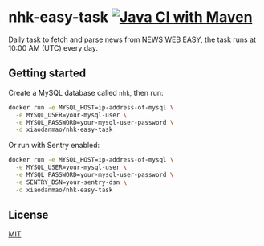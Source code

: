 # nhk-easy-task [![Java CI with Maven](https://github.com/nhk-news-web-easy/nhk-easy-task/actions/workflows/build.yml/badge.svg?branch=main)](https://github.com/nhk-news-web-easy/nhk-easy-task/actions/workflows/build.yml)

Daily task to fetch and parse news from [NEWS WEB EASY](https://www3.nhk.or.jp/news/easy/), the task runs at 10:00 AM (UTC) every day.

## Getting started
Create a MySQL database called `nhk`, then run:

```sh
docker run -e MYSQL_HOST=ip-address-of-mysql \
  -e MYSQL_USER=your-mysql-user \
  -e MYSQL_PASSWORD=your-mysql-user-password \
  -d xiaodanmao/nhk-easy-task
```

Or run with Sentry enabled:

```sh
docker run -e MYSQL_HOST=ip-address-of-mysql \
  -e MYSQL_USER=your-mysql-user \
  -e MYSQL_PASSWORD=your-mysql-user-password \
  -e SENTRY_DSN=your-sentry-dsn \
  -d xiaodanmao/nhk-easy-task
```

## License
[MIT](LICENSE)
